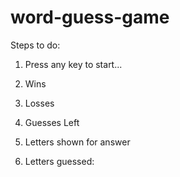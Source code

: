 # word-guess-game

Steps to do:

1. Press any key to start...

2. Wins

3. Losses

4. Guesses Left

5. Letters shown for answer

6. Letters guessed: 

